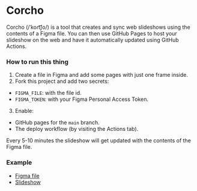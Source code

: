 # Corcho

Corcho (/ˈkoɾt͡ʃo/) is a tool that creates and sync web slideshows using the contents of a Figma file. You can then use GitHub Pages to host your slideshow on the web and have it automatically updated using GitHub Actions.

### How to run this thing

1. Create a file in Figma and add some pages with just one frame inside.
2. Fork this project and add two secrets: 
  - `FIGMA_FILE`: with the file id.
  - `FIGMA_TOKEN`: with your Figma Personal Access Token.
3. Enable:
  - GitHub pages for the `main` branch.
  - The deploy workflow (by visiting the Actions tab).

Every 5-10 minutes the slideshow will get updated with the contents of the Figma file.

### Example

- [Figma file](https://www.figma.com/file/pCi2wnm9y4HsYNANvXRiGc/Corcho)
- [Slideshow](https://javierarce.github.io/corcho)


